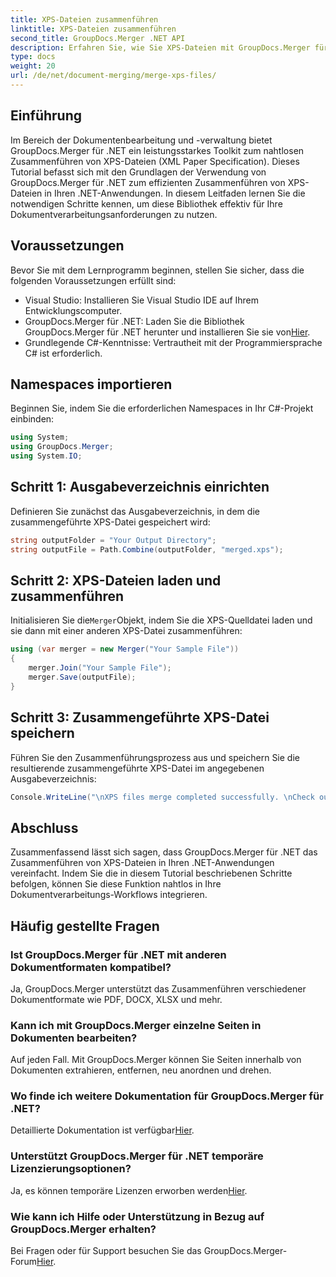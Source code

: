 ```yaml
---
title: XPS-Dateien zusammenführen
linktitle: XPS-Dateien zusammenführen
second_title: GroupDocs.Merger .NET API
description: Erfahren Sie, wie Sie XPS-Dateien mit GroupDocs.Merger für .NET mühelos zusammenführen. Vereinfachen Sie die Dokumentenverarbeitung in Ihren .NET-Anwendungen.
type: docs
weight: 20
url: /de/net/document-merging/merge-xps-files/
---
```

## Einführung
Im Bereich der Dokumentenbearbeitung und -verwaltung bietet GroupDocs.Merger für .NET ein leistungsstarkes Toolkit zum nahtlosen Zusammenführen von XPS-Dateien (XML Paper Specification). Dieses Tutorial befasst sich mit den Grundlagen der Verwendung von GroupDocs.Merger für .NET zum effizienten Zusammenführen von XPS-Dateien in Ihren .NET-Anwendungen. In diesem Leitfaden lernen Sie die notwendigen Schritte kennen, um diese Bibliothek effektiv für Ihre Dokumentverarbeitungsanforderungen zu nutzen.
## Voraussetzungen
Bevor Sie mit dem Lernprogramm beginnen, stellen Sie sicher, dass die folgenden Voraussetzungen erfüllt sind:
- Visual Studio: Installieren Sie Visual Studio IDE auf Ihrem Entwicklungscomputer.
-  GroupDocs.Merger für .NET: Laden Sie die Bibliothek GroupDocs.Merger für .NET herunter und installieren Sie sie von[Hier](https://releases.groupdocs.com/merger/net/).
- Grundlegende C#-Kenntnisse: Vertrautheit mit der Programmiersprache C# ist erforderlich.

## Namespaces importieren
Beginnen Sie, indem Sie die erforderlichen Namespaces in Ihr C#-Projekt einbinden:
```csharp
using System; 
using GroupDocs.Merger;
using System.IO;
```
## Schritt 1: Ausgabeverzeichnis einrichten
Definieren Sie zunächst das Ausgabeverzeichnis, in dem die zusammengeführte XPS-Datei gespeichert wird:
```csharp
string outputFolder = "Your Output Directory";
string outputFile = Path.Combine(outputFolder, "merged.xps");
```
## Schritt 2: XPS-Dateien laden und zusammenführen
 Initialisieren Sie die`Merger`Objekt, indem Sie die XPS-Quelldatei laden und sie dann mit einer anderen XPS-Datei zusammenführen:
```csharp
using (var merger = new Merger("Your Sample File"))
{
    merger.Join("Your Sample File");
    merger.Save(outputFile);
}
```
## Schritt 3: Zusammengeführte XPS-Datei speichern
Führen Sie den Zusammenführungsprozess aus und speichern Sie die resultierende zusammengeführte XPS-Datei im angegebenen Ausgabeverzeichnis:
```csharp
Console.WriteLine("\nXPS files merge completed successfully. \nCheck output in {0}", outputFolder);
```

## Abschluss
Zusammenfassend lässt sich sagen, dass GroupDocs.Merger für .NET das Zusammenführen von XPS-Dateien in Ihren .NET-Anwendungen vereinfacht. Indem Sie die in diesem Tutorial beschriebenen Schritte befolgen, können Sie diese Funktion nahtlos in Ihre Dokumentverarbeitungs-Workflows integrieren.

## Häufig gestellte Fragen
### Ist GroupDocs.Merger für .NET mit anderen Dokumentformaten kompatibel?
Ja, GroupDocs.Merger unterstützt das Zusammenführen verschiedener Dokumentformate wie PDF, DOCX, XLSX und mehr.
### Kann ich mit GroupDocs.Merger einzelne Seiten in Dokumenten bearbeiten?
Auf jeden Fall. Mit GroupDocs.Merger können Sie Seiten innerhalb von Dokumenten extrahieren, entfernen, neu anordnen und drehen.
### Wo finde ich weitere Dokumentation für GroupDocs.Merger für .NET?
 Detaillierte Dokumentation ist verfügbar[Hier](https://reference.groupdocs.com/merger/net/).
### Unterstützt GroupDocs.Merger für .NET temporäre Lizenzierungsoptionen?
 Ja, es können temporäre Lizenzen erworben werden[Hier](https://purchase.groupdocs.com/temporary-license/).
### Wie kann ich Hilfe oder Unterstützung in Bezug auf GroupDocs.Merger erhalten?
 Bei Fragen oder für Support besuchen Sie das GroupDocs.Merger-Forum[Hier](https://forum.groupdocs.com/c/merger/32).
